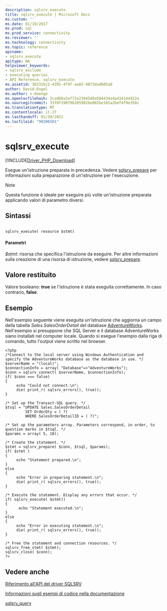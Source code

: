 ```yaml
---
description: sqlsrv_execute
title: sqlsrv_execute | Microsoft Docs
ms.custom: ''
ms.date: 01/19/2017
ms.prod: sql
ms.prod_service: connectivity
ms.reviewer: ''
ms.technology: connectivity
ms.topic: reference
apiname:
- sqlsrv_execute
apitype: NA
helpviewer_keywords:
- sqlsrv_exclude
- executing queries
- API Reference, sqlsrv_execute
ms.assetid: 38331bc2-4391-4f9f-aa83-9873dad605a0
author: David-Engel
ms.author: v-daenge
ms.openlocfilehash: 3cad68a3af72a23845d8a584434a4a41614d422a
ms.sourcegitcommit: 33f0f190f962059826e002be165a2bef4f9e350c
ms.translationtype: MT
ms.contentlocale: it-IT
ms.lasthandoff: 01/30/2021
ms.locfileid: "99206501"
---
```

# <a name="sqlsrv_execute"></a>sqlsrv_execute
[!INCLUDE[Driver_PHP_Download](../../includes/driver_php_download.md)]

Esegue un'istruzione preparata in precedenza. Vedere [sqlsrv_prepare](../../connect/php/sqlsrv-prepare.md) per informazioni sulla preparazione di un'istruzione per l'esecuzione.  
  
> [!NOTE]  
> Questa funzione è ideale per eseguire più volte un'istruzione preparata applicando valori di parametro diversi.  
  
## <a name="syntax"></a>Sintassi  
  
```  
  
sqlsrv_execute( resource $stmt)  
```  
  
#### <a name="parameters"></a>Parametri  
*$stmt*: risorsa che specifica l'istruzione da eseguire. Per altre informazioni sulla creazione di una risorsa di istruzione, vedere [sqlsrv_prepare](../../connect/php/sqlsrv-prepare.md).  
  
## <a name="return-value"></a>Valore restituito  
Valore booleano: **true** se l'istruzione è stata eseguita correttamente. In caso contrario, **false**.  
  
## <a name="example"></a>Esempio  
Nell'esempio seguente viene eseguita un'istruzione che aggiorna un campo della tabella *Sales.SalesOrderDetail* del database [AdventureWorks](https://github.com/Microsoft/sql-server-samples/tree/master/samples/databases/adventure-works). Nell'esempio si presuppone che SQL Server e il database AdventureWorks siano installati nel computer locale. Quando si esegue l'esempio dalla riga di comando, tutto l'output viene scritto nel browser.  
  
```  
<?php  
/*Connect to the local server using Windows Authentication and  
specify the AdventureWorks database as the database in use. */  
$serverName = "(local)";  
$connectionInfo = array( "Database"=>"AdventureWorks");  
$conn = sqlsrv_connect( $serverName, $connectionInfo);  
if( $conn === false)  
{  
     echo "Could not connect.\n";  
     die( print_r( sqlsrv_errors(), true));  
}  
  
/* Set up the Transact-SQL query. */  
$tsql = "UPDATE Sales.SalesOrderDetail   
         SET OrderQty = ( ?)   
         WHERE SalesOrderDetailID = ( ?)";  
  
/* Set up the parameters array. Parameters correspond, in order, to  
question marks in $tsql. */  
$params = array( 5, 10);  
  
/* Create the statement. */  
$stmt = sqlsrv_prepare( $conn, $tsql, $params);  
if( $stmt )  
{  
     echo "Statement prepared.\n";  
}  
else  
{  
     echo "Error in preparing statement.\n";  
     die( print_r( sqlsrv_errors(), true));  
}  
  
/* Execute the statement. Display any errors that occur. */  
if( sqlsrv_execute( $stmt))  
{  
      echo "Statement executed.\n";  
}  
else  
{  
     echo "Error in executing statement.\n";  
     die( print_r( sqlsrv_errors(), true));  
}  
  
/* Free the statement and connection resources. */  
sqlsrv_free_stmt( $stmt);  
sqlsrv_close( $conn);  
?>  
```  
  
## <a name="see-also"></a>Vedere anche  
[Riferimento all'API del driver SQLSRV](../../connect/php/sqlsrv-driver-api-reference.md)

[Informazioni sugli esempi di codice nella documentazione](../../connect/php/about-code-examples-in-the-documentation.md)  

[sqlsrv_query](../../connect/php/sqlsrv-query.md)  
  
